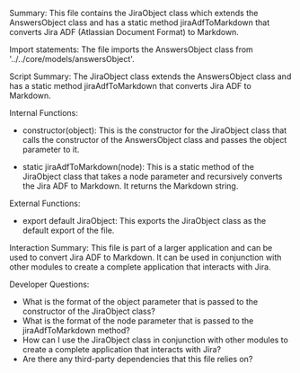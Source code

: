Summary:
This file contains the JiraObject class which extends the AnswersObject class and has a static method jiraAdfToMarkdown that converts Jira ADF (Atlassian Document Format) to Markdown.

Import statements:
The file imports the AnswersObject class from '../../core/models/answersObject'.

Script Summary:
The JiraObject class extends the AnswersObject class and has a static method jiraAdfToMarkdown that converts Jira ADF to Markdown.

Internal Functions:
- constructor(object): This is the constructor for the JiraObject class that calls the constructor of the AnswersObject class and passes the object parameter to it.

- static jiraAdfToMarkdown(node): This is a static method of the JiraObject class that takes a node parameter and recursively converts the Jira ADF to Markdown. It returns the Markdown string.

External Functions:
- export default JiraObject: This exports the JiraObject class as the default export of the file.

Interaction Summary:
This file is part of a larger application and can be used to convert Jira ADF to Markdown. It can be used in conjunction with other modules to create a complete application that interacts with Jira.

Developer Questions:
- What is the format of the object parameter that is passed to the constructor of the JiraObject class?
- What is the format of the node parameter that is passed to the jiraAdfToMarkdown method?
- How can I use the JiraObject class in conjunction with other modules to create a complete application that interacts with Jira?
- Are there any third-party dependencies that this file relies on?
